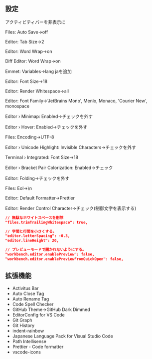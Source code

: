 ## 設定

アクティビティバーを非表示に

Files: Auto Save->off

Editor: Tab Size->2

Editor: Word Wrap->on

Diff Editor: Word Wrap->on

Emmet: Variables->lang jaを追加

Editor: Font Size->18

Editor: Render Whitespace->all

Editor: Font Family->'JetBrains Mono', Menlo, Monaco, 'Courier New', monospace

Editor › Minimap: Enabled->チェックを外す

Editor › Hover: Enabled->チェックを外す

Files: Encoding->UTF-8

Editor › Unicode Highlight: Invisible Characters->チェックを外す

Terminal › Integrated: Font Size->18

Editor › Bracket Pair Colorization: Enabled->チェック

Editor: Folding->チェックを外す

Files: Eol→\n

Editor: Default Formatter->Prettier

Editor: Render Control Character->チェック(制御文字を表示する)

```json
// 無駄なホワイトスペースを削除
"files.trimTrailingWhitespace": true,

// 字間と行間を小さくする。
"editor.letterSpacing": -0.3,
"editor.lineHeight": 20,

// プレビューモードで開かれないようにする。
"workbench.editor.enablePreview": false,
"workbench.editor.enablePreviewFromQuickOpen": false,
```

## 拡張機能

- Activitus Bar
- Auto Close Tag
- Auto Rename Tag
- Code Spell Checker
- GitHub Theme->GitHub Dark Dimmed
- EditorConfig for VS Code
- Git Graph
- Git History
- indent-rainbow
- Japanese Language Pack for Visual Studio Code
- Path Intellisense
- Prettier - Code formatter
- vscode-icons
